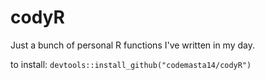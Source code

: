 # codyR
Just a bunch of personal R functions I've written in my day.

to install: `devtools::install_github("codemasta14/codyR")`
